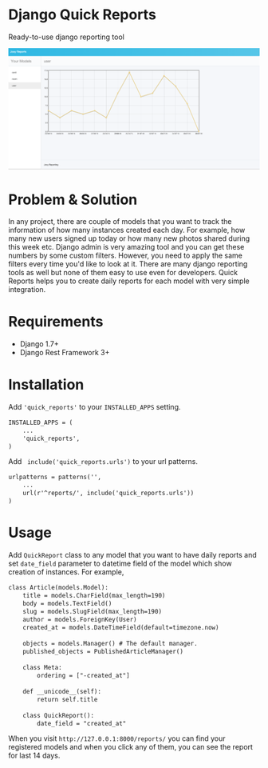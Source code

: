 # Django Quick Reports
Ready-to-use django reporting tool

![A report](docs/screenshot1.png?raw=true "A report")

# Problem & Solution
In any project, there are couple of models that you want to track the information of how many instances created each day. For example, how many new users signed up today or how many new photos shared during this week etc. Django admin is very amazing tool and you can get these numbers by some custom filters. However, you need to apply the same filters every time you'd like to look at it. There are many django reporting tools as well but none of them easy to use even for developers. Quick Reports helps you to create daily reports for each model with very simple integration.

# Requirements
* Django 1.7+
* Django Rest Framework 3+

# Installation

Add `'quick_reports'` to your `INSTALLED_APPS` setting.

    INSTALLED_APPS = (
        ...
        'quick_reports',
    )

Add `` include('quick_reports.urls')`` to your url patterns.

    urlpatterns = patterns('',
        ...
        url(r'^reports/', include('quick_reports.urls'))
    )

# Usage
Add ``QuickReport`` class to any model that you want to have daily reports and set ``date_field`` parameter to datetime field of the model which show creation of instances. For example, 

    class Article(models.Model):
        title = models.CharField(max_length=190)
        body = models.TextField()
        slug = models.SlugField(max_length=190)
        author = models.ForeignKey(User)
        created_at = models.DateTimeField(default=timezone.now)
    
        objects = models.Manager() # The default manager.
        published_objects = PublishedArticleManager()
    
        class Meta:
            ordering = ["-created_at"]
    
        def __unicode__(self):
            return self.title
    
        class QuickReport():
            date_field = "created_at"
 
 When you visit ``http://127.0.0.1:8000/reports/`` you can find your registered models and when you click any of them, you can see the report for last 14 days. 
 
